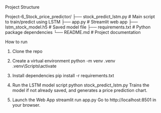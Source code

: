 Project Structure

Project-6_Stock_price_predictor/
├── stock_predict_lstm.py # Main script to train/predict using LSTM
├── app.py # Streamlit web app
├── lstm_stock_model.h5 # Saved model file
├── requirements.txt # Python package dependencies
└── README.md # Project documentation

How to run

1. Clone the repo

2. Create a virtual environment
   python -m venv .venv
   .venv\Scripts\activate

3. Install dependencies
   pip install -r requirements.txt

4. Run the LSTM model script
   python stock_predict_lstm.py
   Trains the model if not already saved, and generates a price prediction chart.

5. Launch the Web App
   streamlit run app.py
   Go to http://localhost:8501 in your browser.
